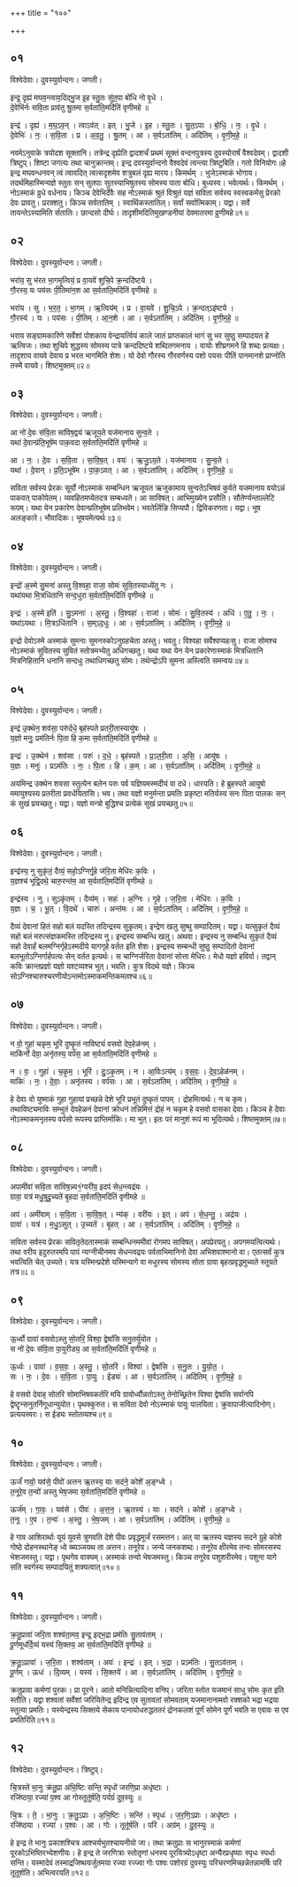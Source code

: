 +++
title = "१००"

+++


## ०१
विश्वेदेवाः। दुवस्युर्वान्दनः। जगती।

इन्द्र॒ दृह्य॑ मघव॒न्त्वाव॒दिद्भु॒ज इ॒ह स्तु॒तः सु॑त॒पा बो॑धि नो वृ॒धे ।  
दे॒वेभि॑र्नः सवि॒ता प्राव॑तु श्रु॒तमा स॒र्वता॑ति॒मदि॑तिं वृणीमहे ॥

इन्द्र॑ । दृह्य॑ । म॒घ॒ऽव॒न् । त्वाऽव॑त् । इत् । भु॒जे । इ॒ह । स्तु॒तः । सु॒त॒ऽपाः । बो॒धि॒ । नः॒ । वृ॒धे ।  
दे॒वेभिः॑ । नः॒ । स॒वि॒ता । प्र । अ॒व॒तु॒ । श्रु॒तम् । आ । स॒र्वऽता॑तिम् । अदि॑तिम् । वृ॒णी॒म॒हे॒ ॥

नवमेऽनुवाके त्रयोदश सूक्तानि। तत्रेन्द्र दृह्येति द्वादशर्चं प्रथमं सूक्तं वन्दनपुत्रस्य दुवस्योरार्षं वैश्वदेवम्। द्वादशी त्रिष्टुप्। शिष्टा जगत्यः तथा चानुक्रान्तम्। इन्द्र दवस्युर्वान्दनो वैश्वदेवं त्वन्त्या त्रिष्टुबिति। गतो विनियोगः॥हे इन्द्र मघवन्धनवन् त्वं त्वावदित् त्वत्सदृशमेव शत्रुबलं दृह्य मारय। किमर्थम् । भुजेऽस्माकं भोगाय। तदर्थमिहास्मिन्यज्ञे स्तुतः सन् सुतपाः सुतस्याभिषुतस्य सोमस्य पाता बोधि। बुध्यस्व। भवेत्यर्थः। किमर्थम् । नोऽस्माकं व्रुधे वर्धनाय। किञ्च देवेभिर्देवैः सह नोऽस्माकं श्रुतं विश्रुतं यज्ञं सविता सर्वस्य स्वस्वकर्मसु प्रेरको देवः प्रावतु। प्ररक्शतु। किञ्च सर्वतातिम् । स्वार्थिकस्तातिल्। सर्वां सर्वात्मिकाम्। यद्वा। सर्वे तायन्तेऽस्यामिति र्सतातिः। छान्दसो दीर्घः। तादृशीमदितिमुखण्डनीयां देवमातरमा व्रुणीमहे॥१॥

## ०२
विश्वेदेवाः। दुवस्युर्वान्दनः। जगती।

भरा॑य॒ सु भ॑रत भा॒गमृ॒त्वियं॒ प्र वा॒यवे॑ शुचि॒पे क्र॒न्ददि॑ष्टये ।  
गौ॒रस्य॒ यः पय॑सः पी॒तिमा॑न॒श आ स॒र्वता॑ति॒मदि॑तिं वृणीमहे ॥

भरा॑य । सु । भ॒र॒त॒ । भा॒गम् । ऋ॒त्विय॑म् । प्र । वा॒यवे॑ । शु॒चि॒ऽपे । क्र॒न्दत्ऽइ॑ष्टये ।  
गौ॒रस्य॑ । यः । पय॑सः । पी॒तिम् । आ॒न॒शे । आ । स॒र्वऽता॑तिम् । अदि॑तिम् । वृ॒णी॒म॒हे॒ ॥

भराय सङ्ग्रामकारिणे सर्वेशां पोशकाय वेन्द्रायर्त्वियं काले जातं प्राप्तकालं भागं सु भर सुष्ठु सम्पादयत हे ऋत्विजः। तथा शुचिपे शुद्धस्य सोमस्य पात्रे क्रन्ददिष्टये शब्दितगमनाय । वायोः शीघ्रगमने हि शब्दः प्रत्यक्षः। तादृशाय वायवे देवाय प्र भरत भागमिति शेशः। यो देवो गौरस्य गौरवर्णस्य पशो पयसः पीतिं पानमानशे प्राप्नोति तस्मै वायवे। शिष्टमुक्तम्॥२॥

## ०३
विश्वेदेवाः। दुवस्युर्वान्दनः। जगती।

आ नो॑ दे॒वः स॑वि॒ता सा॑विष॒द्वय॑ ऋजूय॒ते यज॑मानाय सुन्व॒ते ।  
यथा॑ दे॒वान्प्र॑ति॒भूषे॑म पाक॒वदा स॒र्वता॑ति॒मदि॑तिं वृणीमहे ॥

आ । नः॒ । दे॒वः । स॒वि॒ता । सा॒वि॒ष॒त् । वयः॑ । ऋ॒जु॒ऽय॒ते । यज॑मानाय । सु॒न्व॒ते ।  
यथा॑ । दे॒वान् । प्र॒ति॒ऽभूषे॑म । पा॒क॒ऽवत् । आ । स॒र्वऽता॑तिम् । अदि॑तिम् । वृ॒णी॒म॒हे॒ ॥

सविता सर्वस्य प्रेरकः सूर्यो नोऽस्माकं सम्बन्धिन ऋजूयत ऋजुकामाय सुन्वतेऽभिषवं कुर्वते यजमानाय वयोऽन्नं पाकवत् पाकोपेतम्। व्यवहितमप्येतदत्र सम्बध्यते। आ साविषत्। आभिमुख्येन प्रसौति। सौतेर्ण्यन्ताल्लेटि रूपम्। यथा येन प्रकारेण देवान्प्रतिभूषेम प्रतिभवेम। भवतेर्लिङि सिप्यपौ। द्विविकरणता। यद्वा। भूष अलङ्कारे। भौवादिकः। भूषयमेत्यर्थः॥३॥

## ०४
विश्वेदेवाः। दुवस्युर्वान्दनः। जगती।

इन्द्रो॑ अ॒स्मे सु॒मना॑ अस्तु वि॒श्वहा॒ राजा॒ सोमः॑ सुवि॒तस्याध्ये॑तु नः ।  
यथा॑यथा मि॒त्रधि॑तानि सन्द॒धुरा स॒र्वता॑ति॒मदि॑तिं वृणीमहे ॥

इन्द्रः॑ । अ॒स्मे इति॑ । सु॒ऽमनाः॑ । अ॒स्तु॒ । वि॒श्वहा॑ । राजा॑ । सोमः॑ । सु॒वि॒तस्य॑ । अधि॑ । ए॒तु॒ । नः॒ ।  
यथा॑ऽयथा । मि॒त्रऽधि॑तानि । स॒म्ऽद॒धुः । आ । स॒र्वऽता॑तिम् । अदि॑तिम् । वृ॒णी॒म॒हे॒ ॥

इन्द्रो देवोऽस्मे अस्माकं सुमनाः सुमनस्कोऽनुग्रहचेता अस्तु। भवतु। विश्वहा सर्वेश्वप्यहःसु। राजा सोमश्च नोऽस्माकं सुवितस्य सुवितं स्तोत्रमभ्येतु अधिगच्छतु। यथा यथा येन येन प्रकारेणास्माकं मित्रधितानि मित्रनिहितानि धनानि सन्दधुः तथाधिगच्छतु सोमः। तथेन्द्रोऽपि सुमना अस्त्विति समन्वयः॥४॥

## ०५
विश्वेदेवाः। दुवस्युर्वान्दनः। जगती।

इन्द्र॑ उ॒क्थेन॒ शव॑सा॒ परु॑र्दधे॒ बृह॑स्पते प्रतरी॒तास्यायु॑षः ।  
य॒ज्ञो मनुः॒ प्रम॑तिर्नः पि॒ता हि क॒मा स॒र्वता॑ति॒मदि॑तिं वृणीमहे ॥

इन्द्रः॑ । उ॒क्थेन॑ । शव॑सा । परुः॑ । द॒धे॒ । बृह॑स्पते । प्र॒ऽत॒री॒ता । अ॒सि॒ । आयु॑षः ।  
य॒ज्ञः । मनुः॑ । प्रऽम॑तिः । नः॒ । पि॒ता । हि । क॒म् । आ । स॒र्वऽता॑तिम् । अदि॑तिम् । वृ॒णी॒म॒हे॒ ॥

अयमिन्द्र उक्थेन शवसा स्तुत्येन बलेन परुः पर्व यज्ञियमस्मदीयं वा दधे। धारयति। हे ब्रुहस्पते आयुषो ममायुश्यस्य प्रतरीता प्रवर्धयितासि। भव। तथा यज्ञो मनुर्मन्ता प्रमतिः प्रकृष्टा मतिर्यस्य सनः पिता पालकः सन् कं सुखं प्रयच्छतु। यद्वा। यज्ञो मन्त्रो बुद्धिश्च प्रत्येकं सुखं प्रयच्छतु॥५॥

## ०६
विश्वेदेवाः। दुवस्युर्वान्दनः। जगती।

इन्द्र॑स्य॒ नु सुकृ॑तं॒ दैव्यं॒ सहो॒ऽग्निर्गृ॒हे ज॑रि॒ता मेधि॑रः क॒विः ।  
य॒ज्ञश्च॑ भूद्वि॒दथे॒ चारु॒रन्त॑म॒ आ स॒र्वता॑ति॒मदि॑तिं वृणीमहे ॥

इन्द्र॑स्य । नु । सुऽकृ॑तम् । दैव्य॑म् । सहः॑ । अ॒ग्निः । गृ॒हे । ज॒रि॒ता । मेधि॑रः । क॒विः ।  
य॒ज्ञः । च॒ । भू॒त् । वि॒दथे॑ । चारुः॑ । अन्त॑मः । आ । स॒र्वऽता॑तिम् । अदि॑तिम् । वृ॒णी॒म॒हे॒ ॥

दैव्यं देवानां हितं सहो बलं यदस्ति तदिन्द्रस्य सुकृतम्। इन्द्रेण खलु सुष्थु सम्पादितम्। यद्वा। यत्सुकृतं दैव्यं सहो बलं मरुत्संज्ञकमस्ति तदिन्द्रस्य नु। इन्द्रस्य सम्बन्धि खलु। अथवा। इन्द्रस्य नु सम्बन्धि सुकृतं दैव्यं सहो देवार्हं बलमग्निर्गृहेऽस्मदीये यागगृहे वर्तत इति शेशः। इन्द्रस्य सम्बन्धी सुष्ठु सम्पादितो देवानां बलभूतोऽग्निर्गार्हपत्यः सेन् वर्तत इत्यर्थः। स चाग्निर्जरिता देवानां सोत्ता मेधिरः। मेधो यज्ञो हविर्वा। तद्वान् कविः क्रान्तप्रज्ञो यज्ञो यश्टव्यश्च भुत्। भवति। कुत्र विदथे यज्ञे। किञ्च सोऽग्निश्चारुश्चरणीयोऽन्तमोऽस्माकमन्तिकमतश्च॥६॥

## ०७
विश्वेदेवाः। दुवस्युर्वान्दनः। जगती।

न वो॒ गुहा॑ चकृम॒ भूरि॑ दुष्कृ॒तं नाविष्ट्यं॑ वसवो देव॒हेळ॑नम् ।  
माकि॑र्नो देवा॒ अनृ॑तस्य॒ वर्प॑स॒ आ स॒र्वता॑ति॒मदि॑तिं वृणीमहे ॥

न । वः॒ । गुहा॑ । च॒कृ॒म॒ । भूरि॑ । दुः॒ऽकृ॒तम् । न । आ॒विःऽत्य॑म् । व॒स॒वः॒ । दे॒व॒ऽहेळ॑नम् ।  
माकिः॑ । नः॒ । दे॒वाः॒ । अनृ॑तस्य । वर्प॑सः । आ । स॒र्वऽता॑तिम् । अदि॑तिम् । वृ॒णी॒म॒हे॒ ॥

हे देवाः वो युष्माकं गुहा गुहायां प्रच्छन्ने देशे भूरि प्रभूतं दुष्कृतं पापम् । द्रोहमित्यर्थः। न च कृम। तथाविष्ट्यमाविः सम्भुतं देवहेळनं देवानां क्रोधनं तन्निमित्तं द्रोहं न चकृम हे वसवो वासका देवाः। किञ्च हे देवाः नोऽस्माकमनृतस्य वर्पसो रूपस्य प्राप्तिर्माकिः। मा भुत्। इतः परं मानुशं रूपं मा भूदित्यर्थः। शिष्तमुक्तम्॥७॥

## ०८
विश्वेदेवाः। दुवस्युर्वान्दनः। जगती।

अपामी॑वां सवि॒ता सा॑विष॒न्न्य१॒॑ग्वरी॑य॒ इदप॑ सेध॒न्त्वद्र॑यः ।  
ग्रावा॒ यत्र॑ मधु॒षुदु॒च्यते॑ बृ॒हदा स॒र्वता॑ति॒मदि॑तिं वृणीमहे ॥

अप॑ । अमी॑वाम् । स॒वि॒ता । सा॒वि॒ष॒त् । न्य॑क् । वरी॑यः । इत् । अप॑ । से॒ध॒न्तु॒ । अद्र॑यः ।  
ग्रावा॑ । यत्र॑ । म॒धु॒ऽसुत् । उ॒च्यते॑ । बृ॒हत् । आ । स॒र्वऽता॑तिम् । अदि॑तिम् । वृ॒णी॒म॒हे॒ ॥

सविता सर्वस्य प्रेरकः सवितृतेदतास्माकं सम्बन्धिनममीवां रोगमप साविषत्। अपप्रेरयतु। अपगमयत्वित्यर्थः। तथा वरीय इदुरुतरमपि पापं न्यग्नीचीनमप सेधन्त्वद्रयः पर्वताभिमानिनो देवा अभिशवाश्मानो वा। एतत्सर्वं कुत्र भवत्विति चेत् उच्यते। यत्र यस्मिन्प्रदेशे यस्मिन्यागे वा मधुरस्य सोमस्य सोता ग्रावा बृहत्प्रवृद्धमुच्यते स्तूयते तत्र॥८॥

## ०९
विश्वेदेवाः। दुवस्युर्वान्दनः। जगती।

ऊ॒र्ध्वो ग्रावा॑ वसवोऽस्तु सो॒तरि॒ विश्वा॒ द्वेषां॑सि सनु॒तर्यु॑योत ।  
स नो॑ दे॒वः स॑वि॒ता पा॒युरीड्य॒ आ स॒र्वता॑ति॒मदि॑तिं वृणीमहे ॥

ऊ॒र्ध्वः । ग्रावा॑ । व॒स॒वः॒ । अ॒स्तु॒ । सो॒तरि॑ । विश्वा॑ । द्वेषां॑सि । स॒नु॒तः । यु॒यो॒त॒ ।  
सः । नः॒ । दे॒वः । स॒वि॒ता । पा॒युः । ईड्यः॑ । आ । स॒र्वऽता॑तिम् । अदि॑तिम् । वृ॒णी॒म॒हे॒ ॥

हे वसवो देवाह् सोतरि सोमाभिषवकर्तरि मयि ग्रावोर्ध्वौन्नतोऽस्तु तेनोच्छ्रितेन विश्वा द्वेषांसि सर्वानपि द्वेष्टॄन्सनुतर्निगूधान्युयोत। पृथक्कुरुत। स सविता देवो नोऽस्माकं पायुः पालयिता। क्रुवापाजीत्यादिनोण्। प्रत्ययस्वरः। स ईड्यः स्तोतव्यश्च॥९॥

## १०
विश्वेदेवाः। दुवस्युर्वान्दनः। जगती।

ऊर्जं॑ गावो॒ यव॑से॒ पीवो॑ अत्तन ऋ॒तस्य॒ याः सद॑ने॒ कोशे॑ अ॒ङ्ग्ध्वे ।  
त॒नूरे॒व त॒न्वो॑ अस्तु भेष॒जमा स॒र्वता॑ति॒मदि॑तिं वृणीमहे ॥

ऊर्ज॑म् । गा॒वः॒ । यव॑से । पीवः॑ । अ॒त्त॒न॒ । ऋ॒तस्य॑ । याः । सद॑ने । कोशे॑ । अ॒ङ्ग्ध्वे ।  
त॒नूः । ए॒व । त॒न्वः॑ । अ॒स्तु॒ । भे॒ष॒जम् । आ । स॒र्वऽता॑तिम् । अदि॑तिम् । वृ॒णी॒म॒हे॒ ॥

हे गाव आशिरार्थाः यूयं युवसे त्रुणवति देशे पीवः प्रवृद्धमूर्जं रसमत्तन। अत् या ऋतस्य यज्ञस्य सदने ग्रुहे कोशे गोष्ठे दोहनस्थानेङ् ध्वे व्ब्यञ्जयथ ता अत्तन। तनूरेव। जन्ये जनकशब्दः। तनूरेव क्षीरमेव तन्वः सोमरसस्य भेशजमस्तु। यद्वा। पृथगेव वाक्यम्। अस्माकं तन्वो भेषजमस्तु। किञ्च तनूरेव पशुशरीरमेव। पशुना यागे सति स्वर्गस्य सम्पादयितुं शक्यत्वात्॥१०॥

## ११
विश्वेदेवाः। दुवस्युर्वान्दनः। जगती।

क्र॒तु॒प्रावा॑ जरि॒ता शश्व॑ता॒मव॒ इन्द्र॒ इद्भ॒द्रा प्रम॑तिः सु॒ताव॑ताम् ।  
पू॒र्णमूध॑र्दि॒व्यं यस्य॑ सि॒क्तय॒ आ स॒र्वता॑ति॒मदि॑तिं वृणीमहे ॥

क्र॒तु॒ऽप्रावा॑ । ज॒रि॒ता । शश्व॑ताम् । अवः॑ । इन्द्रः॑ । इत् । भ॒द्रा । प्रऽम॑तिः । सु॒तऽव॑ताम् ।  
पू॒र्णम् । ऊधः॑ । दि॒व्यम् । यस्य॑ । सि॒क्तये॑ । आ । स॒र्वऽता॑तिम् । अदि॑तिम् । वृ॒णी॒म॒हे॒ ॥

क्रतुप्रावा कर्मणां पुरकः। प्रा पूरने। आतो मनिन्नित्यादिना वनिप्। जरिता स्तोत यजमानं साधु सोमः कृत इति स्तौति। यद्वा शश्वतां सर्वेशां जरियितेन्द्र इदिन्द्र एव सुतावतां सोमवताम् यजमानानामवो रक्शको भद्रा भद्रया स्तुत्या प्रमतिः। यस्येन्द्रस्य सिक्तये सेकाय पानायोधरुद्धततरं द्रोनकलशं पूर्णं सोमेन पूर्णं भवति स एवावः स एव प्रमतिरिति॥११॥

## १२
विश्वेदेवाः। दुवस्युर्वान्दनः। त्रिष्टुप्।

चि॒त्रस्ते॑ भा॒नुः क्र॑तु॒प्रा अ॑भि॒ष्टिः सन्ति॒ स्पृधो॑ जरणि॒प्रा अधृ॑ष्टाः ।  
रजि॑ष्ठया॒ रज्या॑ प॒श्व आ गोस्तूतू॑र्षति॒ पर्यग्रं॑ दुव॒स्युः ॥

चि॒त्रः । ते॒ । भा॒नुः । क्र॒तु॒ऽप्राः । अ॒भि॒ष्टिः । सन्ति॑ । स्पृधः॑ । ज॒र॒णि॒ऽप्राः । अधृ॑ष्टाः ।  
रजि॑ष्ठया । रज्या॑ । प॒श्वः । आ । गोः । तूतू॑र्षति । परि॑ । अग्र॑म् । दु॒व॒स्युः ॥

हे इन्द्र ते भानुः प्रकाशश्चित्र आश्चर्यभुतश्चायनीयो जा। तथा क्रतुप्राः स भानुरस्माकं कर्मणां पूरकोऽभिष्तिरभ्येशणीयः। हे इन्द्र ते जरणित्राः स्तोतृणां धनस्य पूरयित्र्योऽधृष्टा अन्यैरप्रधृष्याः स्पृधः स्पर्धाः सन्ति। यस्मादेवं तस्माद्रजिष्थयर्जुतमया रज्या रज्ज्वा गोः पश्वः पशोरग्रं दुवस्युः परिचरणमिच्छन्नेतन्नामर्षिः परि तूतूर्शति। अभित्वरयति॥१२॥